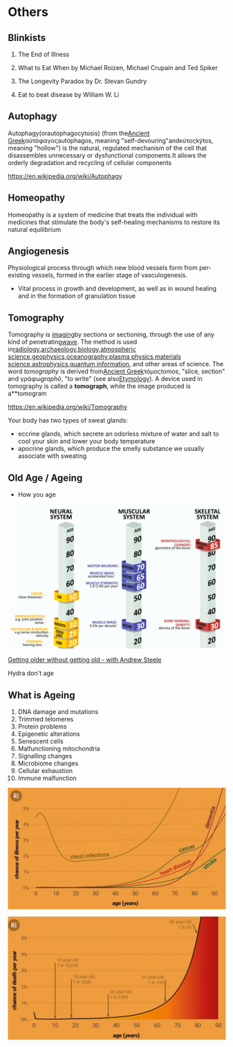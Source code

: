 # Others

## Blinkists

1. The End of Illness

2. What to Eat When by Michael Roizen, Michael Crupain and Ted Spiker

3. The Longevity Paradox by Dr. Stevan Gundry

4. Eat to beat disease by William W. Li

## Autophagy

Autophagy(orautophagocytosis) (from the[Ancient Greek](https://en.wikipedia.org/wiki/Ancient_Greek)αὐτόφαγοςautóphagos, meaning "self-devouring"andκύτοςkýtos, meaning "hollow") is the natural, regulated mechanism of the cell that disassembles unnecessary or dysfunctional components.It allows the orderly degradation and recycling of cellular components

<https://en.wikipedia.org/wiki/Autophagy>

## Homeopathy

Homeopathy is a system of medicine that treats the individual with medicines that stimulate the body's self-healing mechanisms to restore its natural equilibrium

## Angiogenesis

Physiological process through which new blood vessels form from per-existing vessels, formed in the earlier stage of vasculogenesis.

- Vital process in growth and development, as well as in wound healing and in the formation of granulation tissue

## Tomography

Tomography is [imaging](https://en.wikipedia.org/wiki/Image)by sections or sectioning, through the use of any kind of penetrating[wave](https://en.wikipedia.org/wiki/Wave). The method is used in[radiology](https://en.wikipedia.org/wiki/Radiology),[archaeology](https://en.wikipedia.org/wiki/Archaeology),[biology](https://en.wikipedia.org/wiki/Biology),[atmospheric science](https://en.wikipedia.org/wiki/Atmospheric_science),[geophysics](https://en.wikipedia.org/wiki/Geophysics),[oceanography](https://en.wikipedia.org/wiki/Oceanography),[plasma physics](https://en.wikipedia.org/wiki/Plasma_physics),[materials science](https://en.wikipedia.org/wiki/Materials_science),[astrophysics](https://en.wikipedia.org/wiki/Astrophysics),[quantum information](https://en.wikipedia.org/wiki/Quantum_information), and other areas of science. The word *tomography* is derived from[Ancient Greek](https://en.wikipedia.org/wiki/Ancient_Greek)τόμος*tomos*, "slice, section" and γράφω*graphō*, "to write" (see also[Etymology](https://en.wikipedia.org/wiki/Etymology)). A device used in tomography is called a **tomograph**, while the image produced is a**tomogram

<https://en.wikipedia.org/wiki/Tomography>

Your body has two types of sweat glands:

- eccrine glands, which secrete an odorless mixture of water and salt to cool your skin and lower your body temperature
- apocrine glands, which produce the smelly substance we usually associate with sweating

## Old Age / Ageing

- How you age

![image](media/Others-image1.png)

[Getting older without getting old - with Andrew Steele](https://www.youtube.com/watch?v=fX9P1xuIJGg)

Hydra don't age

## What is Ageing

1. DNA damage and mutations
2. Trimmed telomeres
3. Protein problems
4. Epigenetic alterations
5. Senescent cells
6. Malfunctioning mitochondria
7. Signalling changes
8. Microbiome changes
9. Cellular exhaustion
10. Immune malfunction

![image](media/Others-image2.jpeg)

![image](media/Others-image3.jpeg)
